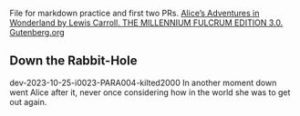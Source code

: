 File for markdown practice and first two PRs.
[Alice’s Adventures in Wonderland
by Lewis Carroll. THE MILLENNIUM FULCRUM EDITION 3.0. Gutenberg.org](https://gutenberg.org/files/11/11-h/11-h.htm)

## Down the Rabbit-Hole

dev-2023-10-25-i0023-PARA004-kilted2000
In another moment down went Alice after it, never once considering how in the world she was to get out again.

